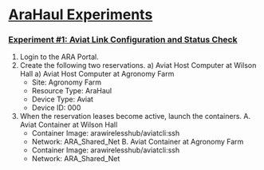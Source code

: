 # [AraHaul Experiments](https://arawireless.readthedocs.io/en/latest/ara_experiments/ara_haul_experiments.html)

### [Experiment #1: Aviat Link Configuration and Status Check](https://arawireless.readthedocs.io/en/latest/ara_experiments/arahaul_experiments/aviat_status_check.html)

1. Login to the ARA Portal.
2. Create the following two reservations.
  a) Aviat Host Computer at Wilson Hall
  a) Aviat Host Computer at Agronomy Farm
    - Site: Agronomy Farm
    - Resource Type: AraHaul
    - Device Type: Aviat
    - Device ID: 000
4. When the reservation leases become active, launch the containers.
   A. Aviat Container at Wilson Hall
     - Container Image: arawirelesshub/aviatcli:ssh
     - Network: ARA_Shared_Net
   B. Aviat Container at Agronomy Farm
     - Container Image: arawirelesshub/aviatcli:ssh
     - Network: ARA_Shared_Net

 
